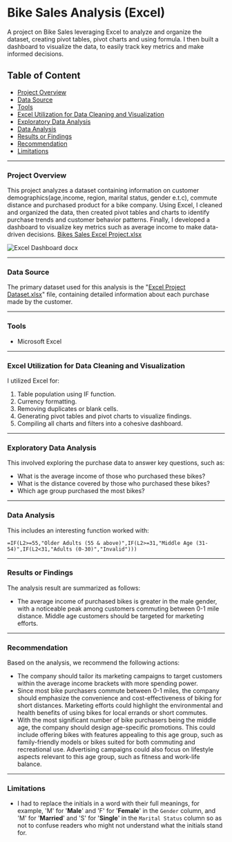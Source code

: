 # Bike Sales Analysis (Excel)
A project on Bike Sales leveraging Excel to analyze and organize the dataset, creating pivot tables, pivot charts and using formula. I then built a dashboard to visualize the data,  to easily track key metrics and make informed decisions.

## Table of Content
- [Project Overview](#project-overview)
- [Data Source](#data-source)
- [Tools](#tools)
- [Excel Utilization for Data Cleaning and Visualization](#excel-utilization-for-data-cleaning-and-visualization)
- [Exploratory Data Analysis](#exploratory-data-analysis)
- [Data Analysis](#data-analysis)
- [Results or Findings](#results-or-findings)
- [Recommendation](#recommendation)
- [Limitations](#limitations)

---
### Project Overview
This project analyzes a dataset containing information on customer demographics(age,income, region, marital status, gender e.t.c), commute distance and purchased product for a bike company. Using Excel, I cleaned and organized the data, then created pivot tables and charts to identify purchase trends and customer behavior patterns. Finally, I developed a dashboard to visualize key metrics such as average income to make data-driven decisions. [Bikes Sales Excel Project.xlsx](https://github.com/user-attachments/files/16805824/Bikes.Sales.Excel.Project.xlsx)

![Excel Dashboard docx](https://github.com/user-attachments/assets/0f0c99b0-4740-4907-89d4-9e75d59d3ce7)

---
### Data Source
The primary dataset used for this analysis is the "[Excel Project Dataset.xlsx](https://github.com/user-attachments/files/16805832/Excel.Project.Dataset.xlsx)" file, containing detailed information about each purchase made by the customer.

---
### Tools
- Microsoft Excel

---
### Excel Utilization for Data Cleaning and Visualization
I utilized Excel for:
1. Table population using IF function.
2. Currency formatting.
3. Removing duplicates or blank cells.
4. Generating pivot tables and pivot charts to visualize findings.
5. Compiling all charts and filters into a cohesive dashboard.

---
### Exploratory Data Analysis
This involved exploring the purchase data to answer key questions, such as:
- What is the average income of those who purchased these bikes?
- What is the distance covered by those who purchased these bikes?
- Which age group purchased the most bikes?

---
### Data Analysis
This includes an interesting function worked with:
```IF function
=IF(L2>=55,"Older Adults (55 & above)",IF(L2>=31,"Middle Age (31-54)",IF(L2<31,"Adults (0-30)","Invalid")))
```

---
### Results or Findings
The analysis result are summarized as follows:
- The average income of purchased bikes is greater in the male gender, with a noticeable peak among customers commuting between 0-1 mile distance. Middle age customers should be targeted for marketing efforts. 

---
### Recommendation
Based on the analysis, we recommend the following actions:
- The company should tailor its marketing campaigns to target customers within the average income brackets with more spending power.
- Since most bike purchasers commute between 0-1 miles, the company should emphasize the convenience and cost-effectiveness of biking for short distances. Marketing efforts could highlight the environmental and health benefits of using bikes for local errands or short commutes.
- With the most significant number of bike purchasers being the middle age, the company should design age-specific promotions. This could include offering bikes with features appealing to this age group, such as family-friendly models or bikes suited for both commuting and recreational use. Advertising campaigns could also focus on lifestyle aspects relevant to this age group, such as fitness and work-life balance.
---

### Limitations
- I had to replace the initials in a word with their full meanings, for example, 'M' for '**Male**' and 'F' for '**Female**' in the `Gender` column, and 'M' for '**Married**' and 'S' for '**Single**' in the `Marital Status` column so as not to confuse readers who might not understand what the initials stand for.








